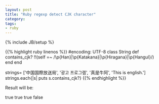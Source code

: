 ```yaml
---
layout: post
title: "Ruby regexp detect CJK character"
category: 
tags:
- ruby
---
```

{% include JB/setup %}

{{% highlight ruby linenos %}}
#encoding: UTF-8
class String
  def contains_cjk?
    !!(self =~ /\p{Han}|\p{Katakana}|\p{Hiragana}|\p{Hangul}/)
  end
end

strings= ['中国国際放送局', '광고 프로그램', '真是牛阿', 'This is english.']
strings.each{|s| puts s.contains_cjk?}
{{% endhighlight %}}

Result will be:

true
true
true
false
